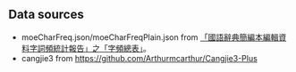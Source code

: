 ## Data sources

- moeCharFreq.json/moeCharFreqPlain.json from [「國語辭典簡編本編輯資料字詞頻統計報告」之「字頻總表」](https://language.moe.gov.tw/001/Upload/files/SITE_CONTENT/M0001/PIN/biau1.htm?open)。
- cangjie3 from https://github.com/Arthurmcarthur/Cangjie3-Plus